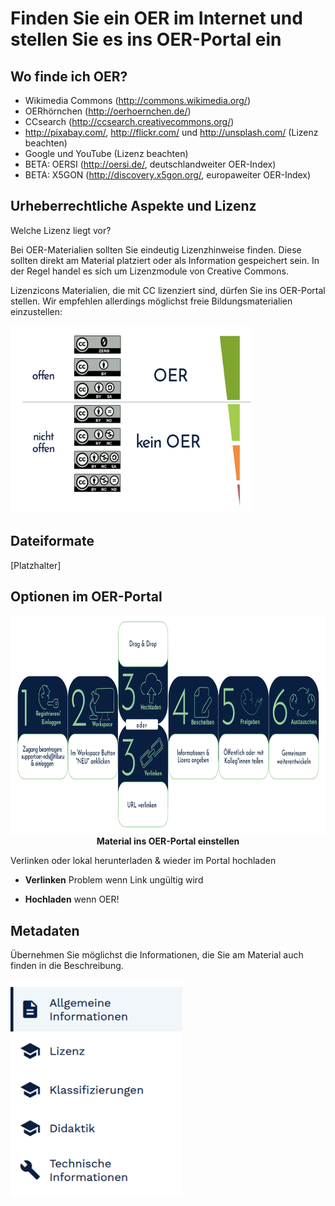 # Finden Sie ein OER im Internet und stellen Sie es ins OER-Portal ein

## Wo finde ich OER?

* Wikimedia Commons (http://commons.wikimedia.org/)
* OERhörnchen (http://oerhoernchen.de/)
* CCsearch (http://ccsearch.creativecommons.org/)
* http://pixabay.com/, http://flickr.com/ und http://unsplash.com/ (Lizenz beachten)
* Google und YouTube (Lizenz beachten)
* BETA: OERSI (http://oersi.de/, deutschlandweiter OER-Index)
* BETA: X5GON (http://discovery.x5gon.org/, europaweiter OER-Index)

## Urheberrechtliche Aspekte und Lizenz

Welche Lizenz liegt vor?

Bei OER-Materialien sollten Sie eindeutig Lizenzhinweise finden. Diese sollten direkt am Material platziert oder als Information gespeichert sein. In der Regel handel es sich um Lizenzmodule von Creative Commons.

Lizenzicons
Materialien, die mit CC lizenziert sind, dürfen Sie ins OER-Portal stellen. Wir empfehlen allerdings möglichst freie Bildungsmaterialien einzustellen:

<img src="images/CCLizenzen.png" height="300" alt="CCLizenzen"/>

## Dateiformate

[Platzhalter]

## Optionen im OER-Portal

<center><img src="images/OEREinstellen.png" height="350" alt="Anmelden: DNF" titel="Anmelden: DFN"/><br><B>Material ins OER-Portal einstellen</B></center>


Verlinken oder lokal herunterladen & wieder im Portal hochladen

* **Verlinken** Problem wenn Link ungültig wird

* **Hochladen** wenn OER!

## Metadaten

Übernehmen Sie möglichst die Informationen, die Sie am Material auch finden in die Beschreibung.

<img src="images/Metadaten.png" height="350" alt="Metadaten" titel="Metadaten"/>

